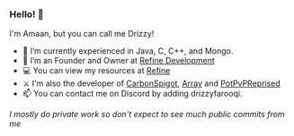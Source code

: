 ### Hello! 👋

I'm Amaan, but you can call me Drizzy!

- 🌱 I’m currently experienced in Java, C, C++, and Mongo.
- 🔭 I’m an Founder and Owner at [Refine Development](https://github.com/RefineDevelopment)
- 💻 You can view my resources at [Refine](https://refinedev.xyz/)
- ⚔  I'm also the developer of [CarbonSpigot](https://refinedev.xyz/resources/carbon.15/), [Array](https://github.com/RefineDevelopment/Array) and [PotPvPReprised](hhtps://github.com/DevDrizzy/PotPvPReprised)
- 📫 You can contact me on Discord by adding drizzyfarooqi.

*I mostly do private work so don't expect to see much public commits from me*

